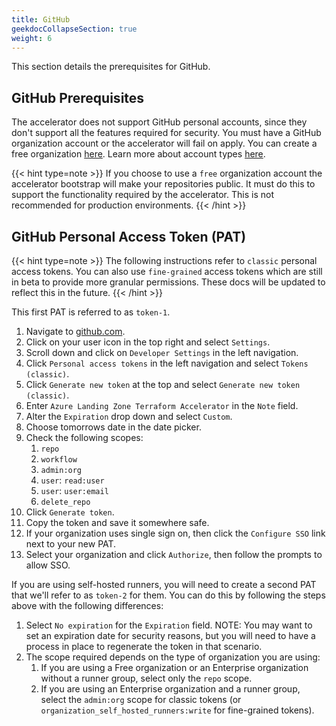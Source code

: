 ```yaml
---
title: GitHub
geekdocCollapseSection: true
weight: 6
---
```


This section details the prerequisites for GitHub.

## GitHub Prerequisites

The accelerator does not support GitHub personal accounts, since they don't support all the features required for security. You must have a GitHub organization account or the accelerator will fail on apply. You can create a free organization [here](https://github.com/organizations/plan). Learn more about account types [here](https://docs.github.com/en/get-started/learning-about-github/types-of-github-accounts).

{{< hint type=note >}}
If you choose to use a `free` organization account the accelerator bootstrap will make your repositories public. It must do this to support the functionality required by the accelerator. This is not recommended for production environments.
{{< /hint >}}

## GitHub Personal Access Token (PAT)

{{< hint type=note >}}
The following instructions refer to `classic` personal access tokens. You can also use `fine-grained` access tokens which are still in beta to provide more granular permissions. These docs will be updated to reflect this in the future.
{{< /hint >}}

This first PAT is referred to as `token-1`.

1. Navigate to [github.com](https://github.com).
1. Click on your user icon in the top right and select `Settings`.
1. Scroll down and click on `Developer Settings` in the left navigation.
1. Click `Personal access tokens` in the left navigation and select `Tokens (classic)`.
1. Click `Generate new token` at the top and select `Generate new token (classic)`.
1. Enter `Azure Landing Zone Terraform Accelerator` in the `Note` field.
1. Alter the `Expiration` drop down and select `Custom`.
1. Choose tomorrows date in the date picker.
1. Check the following scopes:
    1. `repo`
    1. `workflow`
    1. `admin:org`
    1. `user`: `read:user`
    1. `user`: `user:email`
    1. `delete_repo`
1. Click `Generate token`.
1. Copy the token and save it somewhere safe.
1. If your organization uses single sign on, then click the `Configure SSO` link next to your new PAT.
1. Select your organization and click `Authorize`, then follow the prompts to allow SSO.

If you are using self-hosted runners, you will need to create a second PAT that we'll refer to as `token-2` for them. You can do this by following the steps above with the following differences:

1. Select `No expiration` for the `Expiration` field. NOTE: You may want to set an expiration date for security reasons, but you will need to have a process in place to regenerate the token in that scenario.
1. The scope required depends on the type of organization you are using:
    1. If you are using a Free organization or an Enterprise organization without a runner group, select only the `repo` scope.
    1. If you are using an Enterprise organization and a runner group, select the `admin:org` scope for classic tokens (or `organization_self_hosted_runners:write` for fine-grained tokens).
